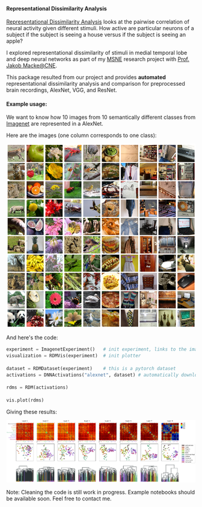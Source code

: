 #### Representational Dissimilarity Analysis
[Representational Dissimilarity Analysis](https://nikokriegeskorte.org/category/representational-similarity-analysis/)
looks at the pairwise correlation of neural activity given different stimuli. 
How active are particular neurons of a subject if the subject is seeing a house versus if the subject is seeing an apple?

I explored representational dissimilarity 
of stimuli in medial temporal lobe and deep neural networks as part of my [MSNE](https://www.msne.ei.tum.de/en/home/) research project with 
[Prof. Jakob Macke@CNE]( https://github.com/cne-tum "Computational Neuroengineering"). 

This package resulted from our project and provides **automated** representational dissimilarity analysis and comparison for 
preprocessed brain recordings, AlexNet, VGG, and ResNet.

#### Example usage:
We want to know how 10 images from 10 semantically different classes from [Imagenet](http://www.image-net.org/) are represented in a AlexNet.

Here are the images (one column corresponds to one class):

![diagram](example_imagenet100.png)

And here's the code:

```python
experiment = ImagenetExperiment()   # init experiment, links to the images
visualization = RDMVis(experiment)  # init plotter

dataset = RDMDataset(experiment)    # this is a pytorch dataset
activations = DNNActivations("alexnet", dataset) # automatically downloads the pretrained alexnet from pytorch

rdms = RDM(activations) 

vis.plot(rdms) 
```

Giving these results:

![diagram](example_alexnet.png)

Note: Cleaning the code is still work in progress. Example notebooks should be available soon. Feel free to contact me.



